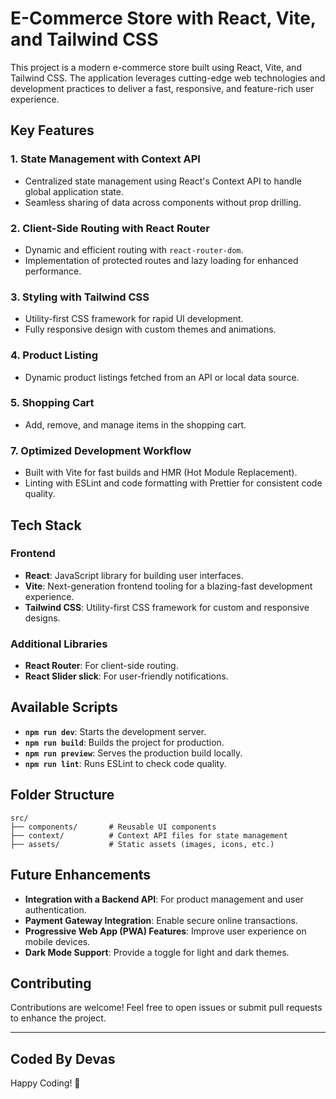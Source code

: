 # E-Commerce Store with React, Vite, and Tailwind CSS

This project is a modern e-commerce store built using React, Vite, and Tailwind CSS. The application leverages cutting-edge web technologies and development practices to deliver a fast, responsive, and feature-rich user experience. 

## Key Features

### 1. **State Management with Context API**
   - Centralized state management using React's Context API to handle global application state.
   - Seamless sharing of data across components without prop drilling.

### 2. **Client-Side Routing with React Router**
   - Dynamic and efficient routing with `react-router-dom`.
   - Implementation of protected routes and lazy loading for enhanced performance.

### 3. **Styling with Tailwind CSS**
   - Utility-first CSS framework for rapid UI development.
   - Fully responsive design with custom themes and animations.

### 4. **Product Listing**
   - Dynamic product listings fetched from an API or local data source.
   <!-- - Advanced filtering options for categories, price ranges, and ratings. -->

### 5. **Shopping Cart**
   - Add, remove, and manage items in the shopping cart.
   <!-- - Persistent cart and wishlist state using local storage. -->

<!-- ### 6. **User Authentication**
   - Login and registration functionality.
   - Protected user dashboard and checkout flow. -->

### 7. **Optimized Development Workflow**
   - Built with Vite for fast builds and HMR (Hot Module Replacement).
   - Linting with ESLint and code formatting with Prettier for consistent code quality.

## Tech Stack

### Frontend
- **React**: JavaScript library for building user interfaces.
- **Vite**: Next-generation frontend tooling for a blazing-fast development experience.
- **Tailwind CSS**: Utility-first CSS framework for custom and responsive designs.

### Additional Libraries
- **React Router**: For client-side routing.
- **React Slider slick**: For user-friendly notifications.

## Available Scripts

- **`npm run dev`**: Starts the development server.
- **`npm run build`**: Builds the project for production.
- **`npm run preview`**: Serves the production build locally.
- **`npm run lint`**: Runs ESLint to check code quality.

## Folder Structure

```
src/
├── components/       # Reusable UI components
├── context/          # Context API files for state management
├── assets/           # Static assets (images, icons, etc.)
```

## Future Enhancements

- **Integration with a Backend API**: For product management and user authentication.
- **Payment Gateway Integration**: Enable secure online transactions.
- **Progressive Web App (PWA) Features**: Improve user experience on mobile devices.
- **Dark Mode Support**: Provide a toggle for light and dark themes.

## Contributing

Contributions are welcome! Feel free to open issues or submit pull requests to enhance the project.

---

## Coded By Devas

Happy Coding! 🎉
